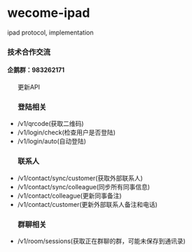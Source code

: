 # wecome-ipad
ipad protocol, implementation
<h3>技术合作交流</h3>
<h4>企鹅群：983262171</h4>

<ul>更新API
   <h3>登陆相关</h3>
   <li>/v1/qrcode(获取二维码)</li>
   <li>/v1/login/check(检查用户是否登陆)</li>
   <li>/v1/login/auto(自动登陆)</li>
   <h3>联系人</h3>
   <li>/v1/contact/sync/customer(获取外部联系人)</li>
   <li>/v1/contact/sync/colleague(同步所有同事信息)</li>
   <li>/v1/contact/colleague(更新同事备注)</li>
   <li>/v1/contact/customer(更新外部联系人备注和电话)</li>
   <h3>群聊相关</h3>
   <li>/v1/room/sessions(获取正在群聊的群，可能未保存到通讯录)</li>
</ul>
